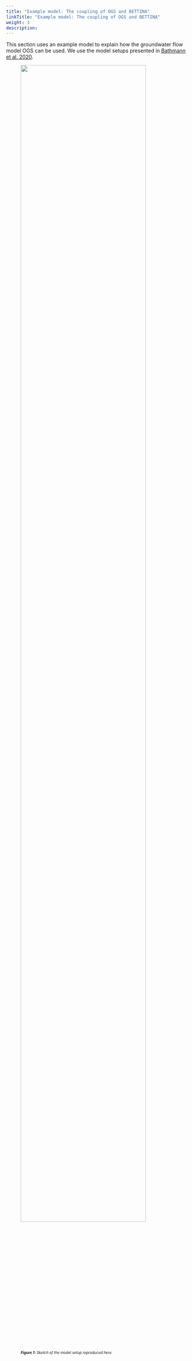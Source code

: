 ```yaml
---
title: "Example model: The coupling of OGS and BETTINA"
linkTitle: "Example model: The coupling of OGS and BETTINA"
weight: 3
description:
---
```


This section uses an example model to explain how the groundwater flow model OGS can be used.
We use the model setups presented in <a href="https://linkinghub.elsevier.com/retrieve/pii/S0304380020300454" target="_blank">Bathmann et al. 2020</a>.

<figure>
<img src="/pictures/ogs_example/conceptual_setup.png" style="width:90%">
<figcaption><font size = "1"><i><b>Figure 1:</b> Sketch of the model setup reproduced here.</a></i></font></figcaption>
</figure>

